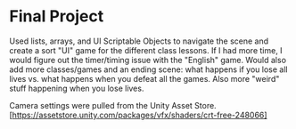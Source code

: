 # Final Project

Used lists, arrays, and UI Scriptable Objects to navigate the scene and create a sort "UI" game for the different class lessons.
If I had more time, I would figure out the timer/timing issue with the "English" game. Would also add more classes/games and an ending scene: what happens if you lose all lives vs. what happens when you defeat all the games. Also more "weird" stuff happening when you lose lives.

Camera settings were pulled from the Unity Asset Store. [https://assetstore.unity.com/packages/vfx/shaders/crt-free-248066]

